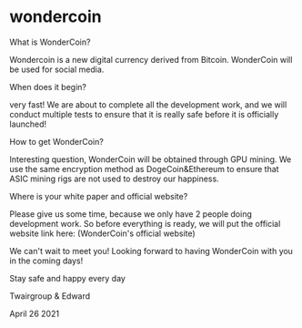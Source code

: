 # wondercoin
What is WonderCoin?

Wondercoin is a new digital currency derived from Bitcoin. WonderCoin will be used for social media.

When does it begin?

very fast! We are about to complete all the development work, and we will conduct multiple tests to ensure that it is really safe before it is officially launched!

How to get WonderCoin?

Interesting question, WonderCoin will be obtained through GPU mining. We use the same encryption method as DogeCoin&Ethereum to ensure that ASIC mining rigs are not used to destroy our happiness.

Where is your white paper and official website?

Please give us some time, because we only have 2 people doing development work. So before everything is ready, we will put the official website link here: (WonderCoin's official website)

We can't wait to meet you! Looking forward to having WonderCoin with you in the coming days!

Stay safe and happy every day

Twairgroup & Edward

April 26 2021
